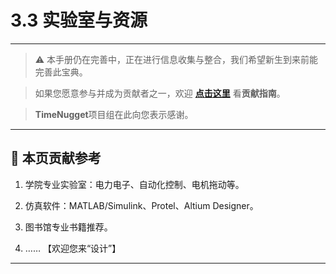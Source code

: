 # 3.3 实验室与资源

---

> ⚠️ 本手册仍在完善中，正在进行信息收集与整合，我们希望新生到来前能完善此宝典。  

> 如果您愿意参与并成为贡献者之一，欢迎 **[点击这里](/CONTRIBUTING.md)** 看**贡献指南**。

> **TimeNugget**项目组在此向您表示感谢。

---

## 📌 本页贡献参考

1. 学院专业实验室：电力电子、自动化控制、电机拖动等。

2. 仿真软件：MATLAB/Simulink、Protel、Altium Designer。

3. 图书馆专业书籍推荐。

4. ……  【欢迎您来“设计”】

---
